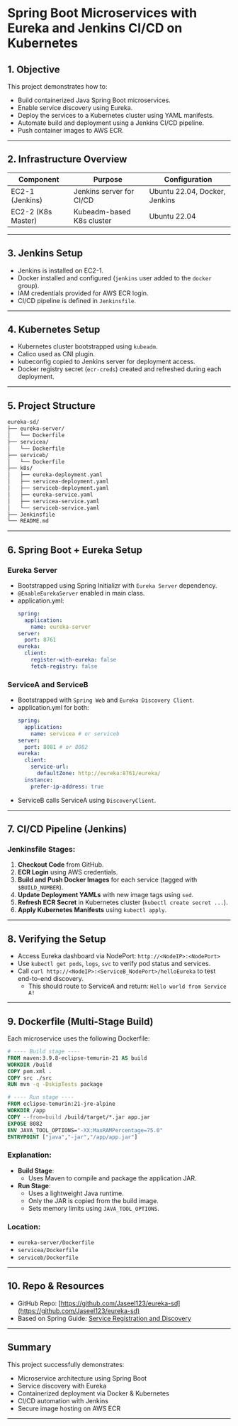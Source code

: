 # Spring Boot Microservices with Eureka and Jenkins CI/CD on Kubernetes

## 1. Objective

This project demonstrates how to:

- Build containerized Java Spring Boot microservices.
- Enable service discovery using Eureka.
- Deploy the services to a Kubernetes cluster using YAML manifests.
- Automate build and deployment using a Jenkins CI/CD pipeline.
- Push container images to AWS ECR.

---

## 2. Infrastructure Overview

| Component        | Purpose                        | Configuration               |
|------------------|--------------------------------|------------------------------|
| EC2-1 (Jenkins)   | Jenkins server for CI/CD       | Ubuntu 22.04, Docker, Jenkins |
| EC2-2 (K8s Master)| Kubeadm-based K8s cluster      | Ubuntu 22.04    |

---

## 3. Jenkins Setup

- Jenkins is installed on EC2-1.
- Docker installed and configured (`jenkins` user added to the `docker` group).
- IAM credentials provided for AWS ECR login.
- CI/CD pipeline is defined in `Jenkinsfile`.

---

## 4. Kubernetes Setup

- Kubernetes cluster bootstrapped using `kubeadm`.
- Calico used as CNI plugin.
- kubeconfig copied to Jenkins server for deployment access.
- Docker registry secret (`ecr-creds`) created and refreshed during each deployment.

---

## 5. Project Structure

```bash
eureka-sd/
├── eureka-server/
│   └── Dockerfile
├── servicea/
│   └── Dockerfile
├── serviceb/
│   └── Dockerfile
├── k8s/
│   ├── eureka-deployment.yaml
│   ├── servicea-deployment.yaml
│   ├── serviceb-deployment.yaml
│   ├── eureka-service.yaml
│   ├── servicea-service.yaml
│   └── serviceb-service.yaml
├── Jenkinsfile
└── README.md
```

---

## 6. Spring Boot + Eureka Setup

### Eureka Server
- Bootstrapped using Spring Initializr with `Eureka Server` dependency.
- `@EnableEurekaServer` enabled in main class.
- application.yml:
  ```yaml
  spring:
    application:
      name: eureka-server
  server:
    port: 8761
  eureka:
    client:
      register-with-eureka: false
      fetch-registry: false
  ```

### ServiceA and ServiceB
- Bootstrapped with `Spring Web` and `Eureka Discovery Client`.
- application.yml for both:
  ```yaml
  spring:
    application:
      name: servicea # or serviceb
  server:
    port: 8081 # or 8082
  eureka:
    client:
      service-url:
        defaultZone: http://eureka:8761/eureka/
    instance:
      prefer-ip-address: true
  ```
- ServiceB calls ServiceA using `DiscoveryClient`.

---

## 7. CI/CD Pipeline (Jenkins)

### Jenkinsfile Stages:
1. **Checkout Code** from GitHub.
2. **ECR Login** using AWS credentials.
3. **Build and Push Docker Images** for each service (tagged with `$BUILD_NUMBER`).
4. **Update Deployment YAMLs** with new image tags using `sed`.
5. **Refresh ECR Secret** in Kubernetes cluster (`kubectl create secret ...`).
6. **Apply Kubernetes Manifests** using `kubectl apply`.

---

## 8. Verifying the Setup

- Access Eureka dashboard via NodePort: `http://<NodeIP>:<NodePort>`
- Use `kubectl get pods`, `logs`, `svc` to verify pod status and services.
- Call `curl http://<NodeIP>:<ServiceB_NodePort>/helloEureka` to test end-to-end discovery.
  - This should route to ServiceA and return: `Hello world from Service A!`

---

## 9. Dockerfile (Multi-Stage Build)

Each microservice uses the following Dockerfile:

```Dockerfile
# ---- Build stage ----
FROM maven:3.9.8-eclipse-temurin-21 AS build
WORKDIR /build
COPY pom.xml .
COPY src ./src
RUN mvn -q -DskipTests package

# ---- Run stage ----
FROM eclipse-temurin:21-jre-alpine
WORKDIR /app
COPY --from=build /build/target/*.jar app.jar
EXPOSE 8082
ENV JAVA_TOOL_OPTIONS="-XX:MaxRAMPercentage=75.0"
ENTRYPOINT ["java","-jar","/app/app.jar"]
```

### Explanation:
- **Build Stage**:
  - Uses Maven to compile and package the application JAR.
- **Run Stage**:
  - Uses a lightweight Java runtime.
  - Only the JAR is copied from the build image.
  - Sets memory limits using `JAVA_TOOL_OPTIONS`.

###  Location:
- `eureka-server/Dockerfile`
- `servicea/Dockerfile`
- `serviceb/Dockerfile`

---

## 10. Repo & Resources

- GitHub Repo: [https://github.com/Jaseel123/eureka-sd](https://github.com/Jaseel123/eureka-sd)
- Based on Spring Guide: [Service Registration and Discovery](https://spring.io/guides/gs/service-registration-and-discovery/)

---

## Summary

This project successfully demonstrates:

- Microservice architecture using Spring Boot
- Service discovery with Eureka
- Containerized deployment via Docker & Kubernetes
- CI/CD automation with Jenkins
- Secure image hosting on AWS ECR

---
